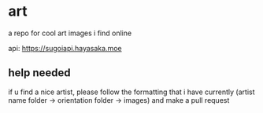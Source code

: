 # art

a repo for cool art images i find online

api: https://sugoiapi.hayasaka.moe

## help needed

if u find a nice artist, please follow the formatting that i have currently (artist name folder -> orientation folder -> images) and make a pull request

